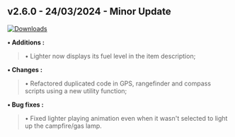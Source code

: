 ## **v2.6.0 - 24/03/2024 - Minor Update**

[![Downloads](https://img.shields.io/github/downloads/nltp-ashes/Western-Goods/v2.6.0/total?label=Downloads)]()

**• Additions :**
> • Lighter now displays its fuel level in the item description;

**• Changes :**
> • Refactored duplicated code in GPS, rangefinder and compass scripts using a new utility function;

**• Bug fixes :**
> • Fixed lighter playing animation even when it wasn't selected to light up the campfire/gas lamp.